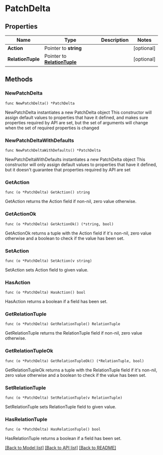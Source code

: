 # PatchDelta

## Properties

Name | Type | Description | Notes
------------ | ------------- | ------------- | -------------
**Action** | Pointer to **string** |  | [optional] 
**RelationTuple** | Pointer to [**RelationTuple**](RelationTuple.md) |  | [optional] 

## Methods

### NewPatchDelta

`func NewPatchDelta() *PatchDelta`

NewPatchDelta instantiates a new PatchDelta object
This constructor will assign default values to properties that have it defined,
and makes sure properties required by API are set, but the set of arguments
will change when the set of required properties is changed

### NewPatchDeltaWithDefaults

`func NewPatchDeltaWithDefaults() *PatchDelta`

NewPatchDeltaWithDefaults instantiates a new PatchDelta object
This constructor will only assign default values to properties that have it defined,
but it doesn't guarantee that properties required by API are set

### GetAction

`func (o *PatchDelta) GetAction() string`

GetAction returns the Action field if non-nil, zero value otherwise.

### GetActionOk

`func (o *PatchDelta) GetActionOk() (*string, bool)`

GetActionOk returns a tuple with the Action field if it's non-nil, zero value otherwise
and a boolean to check if the value has been set.

### SetAction

`func (o *PatchDelta) SetAction(v string)`

SetAction sets Action field to given value.

### HasAction

`func (o *PatchDelta) HasAction() bool`

HasAction returns a boolean if a field has been set.

### GetRelationTuple

`func (o *PatchDelta) GetRelationTuple() RelationTuple`

GetRelationTuple returns the RelationTuple field if non-nil, zero value otherwise.

### GetRelationTupleOk

`func (o *PatchDelta) GetRelationTupleOk() (*RelationTuple, bool)`

GetRelationTupleOk returns a tuple with the RelationTuple field if it's non-nil, zero value otherwise
and a boolean to check if the value has been set.

### SetRelationTuple

`func (o *PatchDelta) SetRelationTuple(v RelationTuple)`

SetRelationTuple sets RelationTuple field to given value.

### HasRelationTuple

`func (o *PatchDelta) HasRelationTuple() bool`

HasRelationTuple returns a boolean if a field has been set.


[[Back to Model list]](../README.md#documentation-for-models) [[Back to API list]](../README.md#documentation-for-api-endpoints) [[Back to README]](../README.md)


